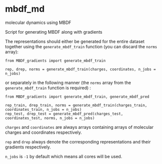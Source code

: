 # mbdf_md
molecular dynamics using MBDF

Script for generating MBDF along with gradients

The representations should either be generated for the entire dataset together using the `generate_mbdf_train` function (you can discard the `norms` array):

```
from MBDF_gradients import generate_mbdf_train

rep, drep, norms = generate_mbdf_train(charges, coordinates, n_jobs = n_jobs)
```

 or separately in the following manner (the `norms` array from the `generate_mbdf_train` function is required) :
 
```
from MBDF_gradients import generate_mbdf_train, generate_mbdf_pred

rep_train, drep_train, norms = generate_mbdf_train(charges_train, coordinates_train, n_jobs = n_jobs)
rep_test, drep_test = generate_mbdf_pred(charges_test, coordinates_test, norms, n_jobs = n_jobs)
```

`charges` and `coordinates` are always arrays containing arrays of molecular charges and coordinates respectively. 

`rep` and `drep` always denote the corresponding representations and their gradients respectively.

`n_jobs` is `-1` by default which means all cores will be used.
